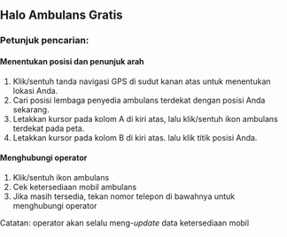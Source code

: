 <!DOCTYPE html>
<html>

<head>
  <meta charset='utf-8' />
  <title></title>
  <meta name='viewport' content='initial-scale=1,maximum-scale=1,user-scalable=no' />
  <script src="https://cdnjs.cloudflare.com/ajax/libs/jquery/3.5.0/jquery.min.js"></script>
  <script src="https://api.mapbox.com/mapbox-gl-js/v1.9.1/mapbox-gl.js"></script>
  <link href="https://api.mapbox.com/mapbox-gl-js/v1.9.1/mapbox-gl.css" rel="stylesheet" />
  <script src='https://npmcdn.com/csv2geojson@latest/csv2geojson.js'></script>
  <script src='https://npmcdn.com/@turf/turf/turf.min.js'></script>
  <style>
    body {
      margin: 0;
      padding: 0;
    }

    #map {
      position: absolute;
      top: 0;
      bottom: 0;
      width: 100%;
    }

    /* Popup styling */

    .mapboxgl-popup {
      padding-bottom: 5px;
    }

    .mapboxgl-popup-close-button {
      display: none;
    }

    .mapboxgl-popup-content {
      font: 400 15px/22px 'Source Sans Pro', 'Helvetica Neue', Sans-serif;
      padding: 0;
      width: 250px;
    }

    .mapboxgl-popup-content-wrapper {
      padding: 1%;
    }

    .mapboxgl-popup-content h3 {
      background: rgb(61, 59, 59);
      text-align: center;
      color: #fff;
      margin: 0;
      display: block;
      padding: 15px;
      font-weight: 700;
      margin-top: -5px;
    }

    .mapboxgl-popup-content h4 {
      margin: 0;
      display: block;
      padding: 10px 3px 10px 10px;
      font-weight: 400;
    }

    .mapboxgl-container {
      cursor: pointer;
    }

    .mapboxgl-popup-anchor-top>.mapboxgl-popup-content {
      margin-top: 3px;
    }

    .mapboxgl-popup-anchor-top>.mapboxgl-popup-tip {
      border-bottom-color: rgb(61, 59, 59);
    }
  </style>
</head>

<body>
  <script src="https://api.mapbox.com/mapbox-gl-js/plugins/mapbox-gl-directions/v4.1.0/mapbox-gl-directions.js"></script>
  <link
      rel="stylesheet"
      href="https://api.mapbox.com/mapbox-gl-js/plugins/mapbox-gl-directions/v4.1.0/mapbox-gl-directions.css"
      type="text/css"
  />
  <div id='map'></div>
  <script>

    var transformRequest = (url, resourceType) => {
      var isMapboxRequest =
        url.slice(8, 22) === "api.mapbox.com" ||
        url.slice(10, 26) === "tiles.mapbox.com";
      return {
        url: isMapboxRequest
          ? url.replace("?", "?pluginName=sheetMapper&")
          : url
      };
    };
    
    //YOUR TURN: add your Mapbox token 
    mapboxgl.accessToken = 'pk.eyJ1IjoiYWRpYm1hc2ZhciIsImEiOiJja2hwdnZkc3kxZXY3MzhteGdkM2hoYjA0In0.D5p4SAmaOvQBfVf6pfo3sw'; //Mapbox token 
    var map = new mapboxgl.Map({
      container: 'map', // container id
      style: 'mapbox://styles/mapbox/streets-v11', //stylesheet location
      center: [110.821,-7.559], // starting position
      zoom: 10,// starting zoom
      transformRequest: transformRequest
    });
    map.addControl(
        new MapboxDirections({
            accessToken: mapboxgl.accessToken
        }),
        'top-left'
    );
    // Add geolocate control to the map.
    map.addControl(
      new mapboxgl.GeolocateControl({
        positionOptions: {
          enableHighAccuracy: true
          },
          trackUserLocation: true
          })
          );

    $(document).ready(function () {
      $.ajax({
        type: "GET",
        //YOUR TURN: Replace with csv export link
        url: 'https://docs.google.com/spreadsheets/d/1q-2aT-MAMVT_PDKNV_bMsA82XFeafWZUbyBHnY--m3Q/gviz/tq?tqx=out:csv&sheet=Sheet1',
        dataType: "text",
        success: function (csvData) { makeGeoJSON(csvData); }
      });



      function makeGeoJSON(csvData) {
        csv2geojson.csv2geojson(csvData, {
          latfield: 'Latitude',
          lonfield: 'Longitude',
          delimiter: ','
        }, function (err, data) {
          map.on('load', function () {

            //Add the the layer to the map 
            map.addLayer({
              'id': 'csvData',
              'type': 'circle',
              'source': {
                'type': 'geojson',
                'data': data
              },
              'paint': {
                'circle-radius': 10,
                'circle-color': "purple"
              }
            });


            // When a click event occurs on a feature in the csvData layer, open a popup at the
            // location of the feature, with description HTML from its properties.
            map.on('click', 'csvData', function (e) {
              var coordinates = e.features[0].geometry.coordinates.slice();

              //set popup text 
              //You can adjust the values of the popup to match the headers of your CSV. 
              // For example: e.features[0].properties.Name is retrieving information from the field Name in the original CSV. 
              var description = `<h3>` + e.features[0].properties.Lembaga + `</h3>` + `<h4>` + `<b>` + `Alamat: ` + `</b>` + e.features[0].properties.Alamat + `</h4>` + `<h4>` + `<b>` + `Telepon_1: ` + `</b>` + e.features[0].properties.Telepon_1 + `</h4>` + `<h4>` + `<b>` + `Telepon_2: ` + `</b>` + e.features[0].properties.Telepon_2 + `</h4>` + `<h4>` + `<b>` + `Fasilitas: ` + `</b>` + e.features[0].properties.Fasilitas + `</h4>` + `<h4>` + `<b>` + `Mobil_Tersedia: ` + `</b>` + e.features[0].properties.Mobil_Tersedia + `</h4>`;

              // Ensure that if the map is zoomed out such that multiple
              // copies of the feature are visible, the popup appears
              // over the copy being pointed to.
              while (Math.abs(e.lngLat.lng - coordinates[0]) > 180) {
                coordinates[0] += e.lngLat.lng > coordinates[0] ? 360 : -360;
              }

              //add Popup to map

              new mapboxgl.Popup()
                .setLngLat(coordinates)
                .setHTML(description)
                .addTo(map);
            });

            // Change the cursor to a pointer when the mouse is over the places layer.
            map.on('mouseenter', 'csvData', function () {
              map.getCanvas().style.cursor = 'pointer';
            });

            // Change it back to a pointer when it leaves.
            map.on('mouseleave', 'places', function () {
              map.getCanvas().style.cursor = '';
            });

            var bbox = turf.bbox(data);
            map.fitBounds(bbox, { padding: 50 });

          });

        });
      };
    });




  </script>
  
  <div class="myDiv"></div>
  <article>
  <h1>Halo Ambulans Gratis</h1>
  <h3>Petunjuk pencarian:</h3>
  <h4>Menentukan posisi dan penunjuk arah</h4>
  <p><ol type="1">
  <li>Klik/sentuh tanda navigasi GPS di sudut kanan atas untuk menentukan lokasi Anda.</li>
  <li>Cari posisi lembaga penyedia ambulans terdekat dengan posisi Anda sekarang.</li>
  <li>Letakkan kursor pada kolom A di kiri atas, lalu klik/sentuh ikon ambulans terdekat pada peta.</li>
  <li>Letakkan kursor pada kolom B di kiri atas. lalu klik titik posisi Anda.</li>
  </ol>
  </p>
  
  <h4>Menghubungi operator</h4>
  <p><ol type="1">
  <li>Klik/sentuh ikon ambulans</li>
  <li>Cek ketersediaan mobil ambulans</li>
  <li>Jika masih tersedia, tekan nomor telepon di bawahnya untuk menghubungi operator</li>
</ol>
</p>
<p>Catatan: operator akan selalu meng-<em>update</em> data ketersediaan mobil</p>
</article>

</body>

</html>
